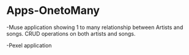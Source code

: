 # Apps-OnetoMany

-Muse application showing 1 to many relationship between Artists and songs.
CRUD operations on both artists and songs.


-Pexel application
